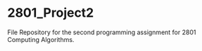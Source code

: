 # 2801_Project2
File Repository for the second programming assignment for 2801 Computing Algorithms.
